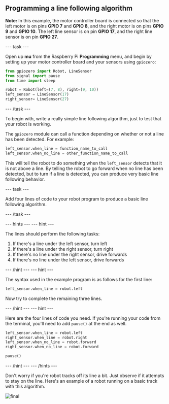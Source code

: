 ## Programming a line following algorithm

**Note:** In this example, the motor controller board is connected so that the left motor is on pins **GPIO 7** and **GPIO 8**, and the right motor is on pins **GPIO 9** and **GPIO 10**. The left line sensor is on pin **GPIO 17**, and the right line sensor is on pin **GPIO 27**.

\--- task \---

Open up **mu** from the Raspberry Pi **Programming** menu, and begin by setting up your motor controller board and your sensors using `gpiozero`:

```python
from gpiozero import Robot, LineSensor
from signal import pause
from time import sleep

robot = Robot(left=(7, 8), right=(9, 10)) 
left_sensor = LineSensor(17)
right_sensor= LineSensor(27)
```

\--- /task \---

To begin with, write a really simple line following algorithm, just to test that your robot is working.

The `gpiozero` module can call a function depending on whether or not a line has been detected. For example:

```python
left_sensor.when_line = function_name_to_call
left_sensor.when_no_line = other_function_name_to_call
```

This will tell the robot to do something when the `left_sensor` detects that it is not above a line. By telling the robot to go forward when no line has been detected, but to turn if a line is detected, you can produce very basic line following behavior.

\--- task \---

Add four lines of code to your robot program to produce a basic line following algorithm.

\--- /task \---

\--- hints \--- \--- hint \---

The lines should perform the following tasks:

1. If there's a line under the left sensor, turn left
2. If there's a line under the right sensor, turn right
3. If there's no line under the right sensor, drive forwards
4. If there's no line under the left sensor, drive forwards

\--- /hint \--- \--- hint \---

The syntax used in the example program is as follows for the first line:

```python
left_sensor.when_line = robot.left
```

Now try to complete the remaining three lines.

\--- /hint \--- \--- hint \---

Here are the four lines of code you need. If you're running your code from the terminal, you'll need to add `pause()` at the end as well.

```python
left_sensor.when_line = robot.left
right_sensor.when_line = robot.right
left_sensor.when_no_line = robot.forward
right_sensor.when_no_line = robot.forward

pause()
```

\--- /hint \--- \--- /hints \---

Don't worry if you're robot tracks off its line a bit. Just observe if it attempts to stay on the line. Here's an example of a robot running on a basic track with this algorithm.

![final](images/final.gif)